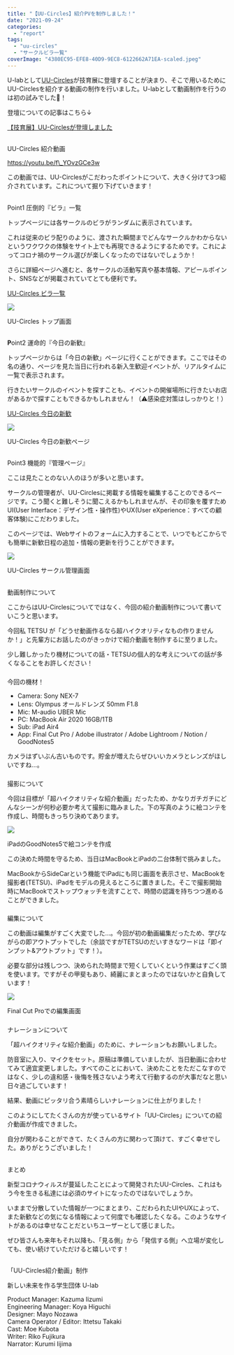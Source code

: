 ```yaml
---
title: "【UU-Circles】紹介PVを制作しました！"
date: "2021-09-24"
categories: 
  - "report"
tags: 
  - "uu-circles"
  - "サークルビラ一覧"
coverImage: "4380EC95-EFE8-40D9-9EC8-6122662A71EA-scaled.jpeg"
---
```


U-labとして[UU-Circles](https://uu-circles.com/)が技育展に登壇することが決まり、そこで用いるためにUU-Circlesを紹介する動画の制作を行いました。U-labとして動画制作を行うのは初の試みでした👀！

登壇についての記事はこちら↓

[【技育展】UU-Circlesが登壇しました](https://ulab-uu.com/2021/09/22/uu-circles-geek-ten-2021/)

## 

UU-Circles 紹介動画

https://youtu.be/f\_YOvzGCe3w

この動画では、UU-Circlesがこだわったポイントについて、大きく分けて3つ紹介されています。これについて掘り下げていきます！

## 

Point1 圧倒的『ビラ』一覧

トップページには各サークルのビラがランダムに表示されています。

これは従来のビラ配りのように、渡された瞬間までどんなサークルかわからないというワクワクの体験をサイト上でも再現できるようにするためです。これによってコロナ禍のサークル選びが楽しくなったのではないでしょうか！

さらに詳細ページへ進むと、各サークルの活動写真や基本情報、アピールポイント、SNSなどが掲載されていてとても便利です。

[UU-Circles ビラ一覧](https://uu-circles.com/)

![](images/スクリーンショット-2021-09-24-21.26.43-1024x604.jpg)

UU-Circles トップ画面

## 

**P**oint2 運命的『今日の新歓』

トップページからは「今日の新歓」ページに行くことができます。ここではその名の通り、ページを見た当日に行われる新入生歓迎イベントが、リアルタイムに一覧で表示されます。

行きたいサークルのイベントを探すことも、イベントの開催場所に行きたいお店があるかで探すこともできるかもしれません！（⚠️感染症対策はしっかりと！）

[UU-Circles 今日の新歓](https://uu-circles.com/circle/newjoy)

![](images/スクリーンショット-2021-09-24-21.38.24-1024x743.png)

UU-Circles 今日の新歓ページ

## 

Point3 機能的『管理ページ』

ここは見たことのない人のほうが多いと思います。

サークルの管理者が、UU-Circlesに掲載する情報を編集することのできるページです。こう聞くと難しそうに聞こえるかもしれませんが、その印象を覆すためUI(User Interface：デザイン性・操作性)やUX(User eXperience：すべての顧客体験)にこだわりました。

このページでは、Webサイトのフォームに入力することで、いつでもどこからでも簡単に新歓日程の追加・情報の更新を行うことができます。

![](images/スクリーンショット-2021-09-24-21.51.34.png)

UU-Circles サークル管理画面

## 

動画制作について

ここからはUU-Circlesについてではなく、今回の紹介動画制作について書いていこうと思います。

今回私 TETSU が「どうせ動画作るなら超ハイクオリティなもの作りませんか！」と先輩方にお話したのがきっかけで紹介動画を制作するに至りました。

少し難しかったり機材についての話・TETSUの個人的な考えについての話が多くなることをお許しください！

### 

今回の機材！

- Camera: Sony NEX-7
- Lens: Olympus オールドレンズ 50mm F1.8
- Mic: M-audio UBER Mic
- PC: MacBook Air 2020 16GB/1TB
- Sub: iPad Air4
- App: Final Cut Pro / Adobe illustrator / Adobe Lightroom / Notion / GoodNotes5

カメラはずいぶん古いものです。貯金が増えたらぜひいいカメラとレンズがほしいですね…。

### 

撮影について

今回は目標が「超ハイクオリティな紹介動画」だったため、かなりガチガチにどんなシーンが何秒必要か考えて撮影に臨みました。下の写真のように絵コンテを作成し、時間もきっちり決めてあります。

![](images/IMG_305436240EDC-1-1024x813.jpeg)

iPadのGoodNotes5で絵コンテを作成

この決めた時間を守るため、当日はMacBookとiPadの二台体制で挑みました。

MacBookからSideCarという機能でiPadにも同じ画面を表示させ、MacBookを撮影者(TETSU)、iPadをモデルの見えるところに置きました。そこで撮影開始時にMacBookでストップウォッチを流すことで、時間の認識を持ちつつ進めることができました。

### 

編集について

この動画は編集がすごく大変でした…。今回が初の動画編集だったため、学びながらの即アウトプットでした（余談ですがTETSUのだいすきなワードは「即インプット&アウトプット」です！）。

必要な部分は残しつつ、決められた時間まで短くしていくという作業はすごく頭を使います。ですがその甲斐もあり、綺麗にまとまったのではないかと自負しています！

![](images/スクリーンショット-2021-09-24-22.47.48-1024x624.jpg)

Final Cut Proでの編集画面

### 

ナレーションについて

「超ハイクオリティな紹介動画」のために、ナレーションもお願いしました。

防音室に入り、マイクをセット。原稿は準備していましたが、当日動画に合わせてみて適宜変更しました。すべてのことにおいて、決めたことをただこなすのではなく、少しの違和感・後悔を残さないよう考えて行動するのが大事だなと思い日々過ごしています！

結果、動画にピッタリ合う素晴らしいナレーションに仕上がりました！

このようにしてたくさんの方が使っているサイト「UU-Circles」についての紹介動画が作成できました。

自分が関わることができて、たくさんの方に関わって頂けて、すごく幸せでした。ありがとうございました！

## 

まとめ

新型コロナウィルスが蔓延したことによって開発されたUU-Circles、これはもう今を生きる私達には必須のサイトになったのではないでしょうか。

いままで分散していた情報が一つにまとまり、こだわられたUIやUXによって、また新歓などの気になる情報によって何度でも確認したくなる。このようなサイトがあるのは幸せなことだといちユーザーとして感じました。

ぜひ皆さんも来年もそれ以降も、「見る側」から「発信する側」へ立場が変化しても、使い続けていただけると嬉しいです！

## 

「UU-Circles紹介動画」制作

新しい未来を作る学生団体 U-lab

Product Manager: Kazuma Iizumi  
Engineering Manager: Koya Higuchi  
Designer: Mayo Nozawa  
Camera Operator / Editor: Ittetsu Takaki  
Cast: Moe Kubota  
Writer: Riko Fujikura  
Narrator: Kurumi Iijima